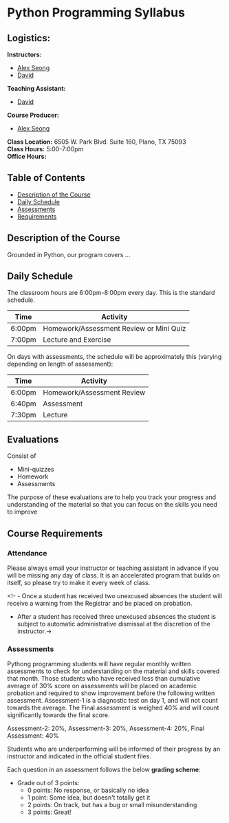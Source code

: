 Python Programming Syllabus
====

Logistics:
---
__Instructors:__
- [Alex Seong](mailto:alex.y.seong@gmail.com )
- [David](mailto: )

__Teaching Assistant:__
- [David](mailto:)

__Course Producer:__
- [Alex Seong](mailto:alex.y.seong@gmail.com)  

__Class Location:__ 6505 W. Park Blvd. Suite 160, Plano, TX 75093  <br>
__Class Hours:__ 5:00-7:00pm <br>
__Office Hours:__   


Table of Contents
---
- [Description of the Course](#description-of-the-course)
- [Daily Schedule](#daily-schedule)
- [Assessments](#assessments)
- [Requirements](#course-requirements)


Description of the Course
---
Grounded in Python, our program covers ...


Daily Schedule
----
The classroom hours are 6:00pm-8:00pm every day. This is the standard schedule.

| Time    | Activity                                                    |
| ------- | ----------------------------------------------------------- |
|  6:00pm | Homework/Assessment Review or Mini Quiz                     |
|  7:00pm | Lecture and Exercise                                        |

On days with assessments, the schedule will be approximately this (varying depending on length of assessment):

| Time    | Activity                                                    |
| ------- | ----------------------------------------------------------- |
|  6:00pm | Homework/Assessment Review                                  |
|  6:40pm | Assessment                                                  |
|  7:30pm | Lecture                                                     |


Evaluations
---
Consist of

* Mini-quizzes 
* Homework 
* Assessments 

The purpose of these evaluations are to help you track your progress and understanding of the material so that you can focus on the skills you need to improve


Course Requirements
--------------------------------------------------------------  
### Attendance

Please always email your instructor or teaching assistant in advance if you will be missing any day of class.  It is an accelerated program that builds on itself, so please try to make it every week of class.  

<!- - Once a student has received two unexcused absences the student will receive a warning from the Registrar and be placed on probation.
- After a student has received three unexcused absences the student is subject to automatic administrative dismissal at the discretion of the instructor.->

### Assessments
Pythong programming students will have regular monthly written assessments to check for understanding on the material and skills covered that month.  Those students who have received less than cumulative average of 30% score on assessments will be placed on academic probation and required to show improvement before the following written assessment. Assessment-1 is a diagnostic test on day 1, and will not count towards the average.  The Final assessment is weighed 40% and will count significantly towards the final score.  

Assessment-2:  20%, Assessment-3:  20%, Assessment-4:  20%, Final Assessment:  40%

Students who are underperforming will be informed of their progress by an instructor and indicated in the official student files.  <!If a student on probation continues to perform below this minimum level after the next written assessment could be administratively withdrawn from the program.>  

Each question in an assessment follows the below **grading scheme**:

* Grade out of 3 points:
    - 0 points: No response, or basically no idea
    - 1 point: Some idea, but doesn't totally get it
    - 2 points: On track, but has a bug or small misunderstanding
    - 3 points: Great!
